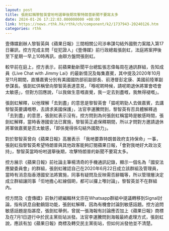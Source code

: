 ```yaml
---
layout: post
title: 張劍虹稱黎智英曾吩咐選舉後期攻擊特朗普新聞不要寫太多
date: 2024-01-26 17:22:03.000000000 +08:00
link: https://news.rthk.hk/rthk/ch/component/k2/1737943-20240126.htm
categories: rthk
---
```


壹傳媒創辦人黎智英與《蘋果日報》三間相關公司涉串謀勾結外國勢力案踏入第17日審訊，控方完成主問「從犯證人」《壹傳媒》前行政總裁張劍虹，法庭將案押後至下星期一早上10時再訊，由辯方盤問張劍虹。

較早前在庭上，控方表示，前蘋果動新聞平台總監張志偉每周在通訊群組，告知成員《Live Chat with Jimmy Lai》的最新情況及每集嘉賓，其中提及2020年10月至11月期間，直播嘉賓分別有美國國防部前副部長、前港督彭定康、美國前陸軍副參謀長。張劍虹供稱曾向黎智英表達意見，「喺呢啲時候，請呢啲退休將軍會唔會太敏感」，但對方回應說，「以我做生意嘅直覺，我一定去到盡嘅，我無得褪嘅」。

張劍虹解釋，以他理解「去到盡」的意思是黎智英會「揾呢啲勁人去做嘉賓，去講黎智英要講嘅嘢，去請求美國保護」，法官李運騰問到，黎智英有否具體解釋過「去到盡」的意思，張劍虹表示沒有。控方問到為何張劍虹稱當時是敏感時間，張劍虹解釋，當時香港國安法已實施，黎智英正處保釋期間，所以才問對方邀請退休將軍做嘉賓是否太敏感，「即係覺得係勾結外國勢力」。

對於黎智英曾向《蘋果日報》高層表示 「我哋要靠特朗普政府支持保命」一事，張劍虹指黎智英希望特朗普與其他政客能夠訂閱蘋果日報，「會對我哋好大政治支持」，黎智英當時吩咐選舉後期，攻擊特朗普的新聞不要寫太多。

控方展示《蘋果日報》前社論主筆楊清奇的手機通訊記錄，顯示一個名為「國安法應變委員會」的群組，張劍虹確認自己在2020年6月22日成立該群組及管理員，當時有消息指香港國安法將實施，同事有疑問及反映需否辭職等，所以管理層決定成立群組讓同事「佢地擔心紅線個啲，都可以攞上嚟討論」，黎智英並不在群組內。

控方問及《壹傳媒》前執行總編輯林文宗在Whatsapp群組中提議轉移到Signal討論，指有訊息自動銷毀功能，張劍虹解釋，因為有機會討論到敏感話題。控方追問敏感話題是指甚麼，張劍虹舉例，曾就一張海報有討論應否加上《蘋果日報》商標及在7月1日遊行中於民主黨街站派發。法官李運騰問到海報最終處理方式，張劍虹說，應該有加《蘋果日報》商標及轉交民主黨街站，但如何派發他並不清楚。
